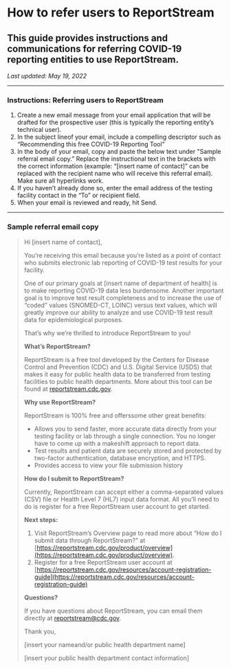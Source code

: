 # How to refer users to ReportStream

## This guide provides instructions and communications for referring COVID-19 reporting entities to use ReportStream.

_Last updated: May 19, 2022_

---

### Instructions: Referring users to ReportStream

1. Create a new email message from your email application that will be drafted for the prospective user (this is typically the reporting entity’s technical user).
2. In the subject lineof your email, include a compelling descriptor such as “Recommending this free COVID-19 Reporting Tool”
3. In the body of your email, copy and paste the below text under "Sample referral email copy.”
   Replace the instructional text in the brackets with the correct information (example: “[insert name of contact]” can be replaced with the recipient name who will receive this referral email). Make sure all hyperlinks work.
4. If you haven’t already done so, enter the email address of the testing facility contact in the “To” or recipient field.
5. When your email is reviewed and ready, hit Send.

---

### Sample referral email copy

> Hi [insert name of contact],
>
> You’re receiving this email because you’re listed as a point of contact who submits electronic lab reporting of COVID-19 test results for your facility.
>
> One of our primary goals at [insert name of department of health] is to make reporting COVID-19 data less burdensome. Another important goal is to improve test result completeness and to increase the use of “coded” values (SNOMED-CT, LOINC) versus text values, which will greatly improve our ability to analyze and use COVID-19 test result data for epidemiological purposes.
>
> That’s why we’re thrilled to introduce ReportStream to you!
>
> **What’s ReportStream?**
>
> ReportStream is a free tool developed by the Centers for Disease Control and Prevention (CDC) and U.S. Digital Service (USDS) that makes it easy for public health data to be transferred from testing facilities to public health departments. More about this tool can be found at [reportstream.cdc.gov](http://reportstream.cdc.gov).
>
> **Why use ReportStream?**
>
> ReportStream is 100% free and offerssome other great benefits:
>
> -   Allows you to send faster, more accurate data directly from your testing facility or lab through a single connection. You no longer have to come up with a makeshift approach to report data.
> -   Test results and patient data are securely stored and protected by two-factor authentication, database encryption, and HTTPS.
> -   Provides access to view your file submission history
>
> **How do I submit to ReportStream?**
>
> Currently, ReportStream can accept either a comma-separated values (CSV) file or Health Level 7 (HL7) input data format. All you’ll need to do is register for a free ReportStream user account to get started.
>
> **Next steps:**
>
> 1.  Visit ReportStream’s Overview page to read more about “How do I submit data through ReportStream?” at [https://reportstream.cdc.gov/product/overview](https://reportstream.cdc.gov/product/overview).
> 2.  Register for a free ReportStream user account at [https://reportstream.cdc.gov/resources/account-registration-guide](https://reportstream.cdc.gov/resources/account-registration-guide)
>
> **Questions?**
>
> If you have questions about ReportStream, you can email them directly at reportstream@cdc.gov.
>
> Thank you,
>
> [insert your nameand/or public health department name]
>
> [insert your public health department contact information]
